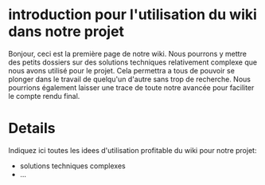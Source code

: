 # introduction pour l'utilisation du wiki dans notre projet #

Bonjour, ceci est la première page de notre wiki. Nous pourrons y mettre des petits dossiers sur des solutions techniques relativement complexe que nous avons utilisé pour le projet. Cela permettra a tous de pouvoir se plonger dans le travail de quelqu'un d'autre sans trop de recherche.
Nous pourrions également laisser une trace de toute notre avancée pour faciliter le compte rendu final.


# Details #

Indiquez ici toutes les idees d'utilisation profitable du wiki pour notre projet:
  * solutions techniques complexes
  * ...